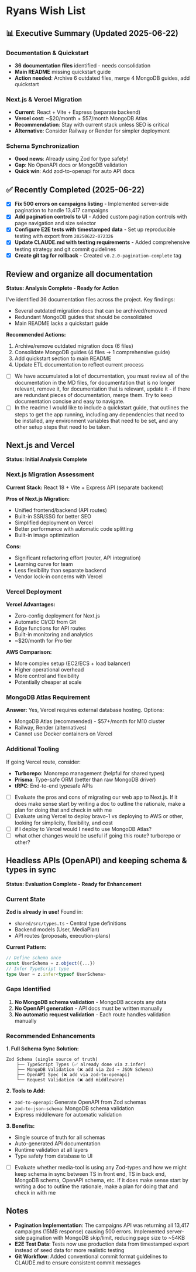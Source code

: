 # Ryans Wish List

## 📊 Executive Summary (Updated 2025-06-22)

### Documentation & Quickstart
- **36 documentation files** identified - needs consolidation
- **Main README** missing quickstart guide
- **Action needed**: Archive 6 outdated files, merge 4 MongoDB guides, add quickstart

### Next.js & Vercel Migration
- **Current**: React + Vite + Express (separate backend)
- **Vercel cost**: ~$20/month + $57/month MongoDB Atlas
- **Recommendation**: Stay with current stack unless SEO is critical
- **Alternative**: Consider Railway or Render for simpler deployment

### Schema Synchronization
- **Good news**: Already using Zod for type safety!
- **Gap**: No OpenAPI docs or MongoDB validation
- **Quick win**: Add zod-to-openapi for auto API docs

## ✅ Recently Completed (2025-06-22)

- [x] **Fix 500 errors on campaigns listing** - Implemented server-side pagination to handle 13,417 campaigns
- [x] **Add pagination controls to UI** - Added custom pagination controls with page navigation and size selector
- [x] **Configure E2E tests with timestamped data** - Set up reproducible testing with export from `20250622-072326`
- [x] **Update CLAUDE.md with testing requirements** - Added comprehensive testing strategy and git commit guidelines
- [x] **Create git tag for rollback** - Created `v0.2.0-pagination-complete` tag

## Review and organize all documentation

**Status: Analysis Complete - Ready for Action**

I've identified 36 documentation files across the project. Key findings:
- Several outdated migration docs that can be archived/removed
- Redundant MongoDB guides that should be consolidated
- Main README lacks a quickstart guide

**Recommended Actions:**
1. Archive/remove outdated migration docs (6 files)
2. Consolidate MongoDB guides (4 files → 1 comprehensive guide)
3. Add quickstart section to main README
4. Update ETL documentation to reflect current process

- [ ] We have accumulated a lot of documentation, you must review all of the documentation in the MD files, for documentation that is no longer relevant, remove it, for documentation that is relevant, update it - if there are redundant pieces of documentation, merge them. Try to keep documentation concise and easy to navigate. 
- [ ] In the readme I would like to include a quickstart guide, that outlines the steps to get the app running, including any dependencies that need to be installed, any environment variables that need to be set, and any other setup steps that need to be taken. 

## Next.js and Vercel

**Status: Initial Analysis Complete**

### Next.js Migration Assessment

**Current Stack:** React 18 + Vite + Express API (separate backend)

**Pros of Next.js Migration:**
- Unified frontend/backend (API routes)
- Built-in SSR/SSG for better SEO
- Simplified deployment on Vercel
- Better performance with automatic code splitting
- Built-in image optimization

**Cons:**
- Significant refactoring effort (router, API integration)
- Learning curve for team
- Less flexibility than separate backend
- Vendor lock-in concerns with Vercel

### Vercel Deployment

**Vercel Advantages:**
- Zero-config deployment for Next.js
- Automatic CI/CD from Git
- Edge functions for API routes
- Built-in monitoring and analytics
- ~$20/month for Pro tier

**AWS Comparison:**
- More complex setup (EC2/ECS + load balancer)
- Higher operational overhead
- More control and flexibility
- Potentially cheaper at scale

### MongoDB Atlas Requirement

**Answer:** Yes, Vercel requires external database hosting. Options:
- MongoDB Atlas (recommended) - $57+/month for M10 cluster
- Railway, Render (alternatives)
- Cannot use Docker containers on Vercel

### Additional Tooling

If going Vercel route, consider:
- **Turborepo**: Monorepo management (helpful for shared types)
- **Prisma**: Type-safe ORM (better than raw MongoDB driver)
- **tRPC**: End-to-end typesafe APIs

- [ ] Evaluate the pros and cons of migrating our web app to Next.js. If it does make sense start by writing a doc to outline the rationale, make a plan for doing that and check in with me
- [ ] Evaluate using Vercel to deploy bravo-1 vs deploying to AWS or other, looking for simplicity, flexibility, and cost
- [ ] if I deploy to Vercel would I need to use MongoDB Atlas?
- [ ] what other changes would be useful if going this route? turborepo or other?

## Headless APIs (OpenAPI) and keeping schema & types in sync

**Status: Evaluation Complete - Ready for Enhancement**

### Current State

**Zod is already in use!** Found in:
- `shared/src/types.ts` - Central type definitions
- Backend models (User, MediaPlan)
- API routes (proposals, execution-plans)

**Current Pattern:**
```typescript
// Define schema once
const UserSchema = z.object({...})
// Infer TypeScript type
type User = z.infer<typeof UserSchema>
```

### Gaps Identified

1. **No MongoDB schema validation** - MongoDB accepts any data
2. **No OpenAPI generation** - API docs must be written manually
3. **No automatic request validation** - Each route handles validation manually

### Recommended Enhancements

**1. Full Schema Sync Solution:**
```
Zod Schema (single source of truth)
    ├── TypeScript Types (✅ already done via z.infer)
    ├── MongoDB Validation (❌ add via Zod → JSON Schema)
    ├── OpenAPI Spec (❌ add via zod-to-openapi)
    └── Request Validation (❌ add middleware)
```

**2. Tools to Add:**
- `zod-to-openapi`: Generate OpenAPI from Zod schemas
- `zod-to-json-schema`: MongoDB schema validation
- Express middleware for automatic validation

**3. Benefits:**
- Single source of truth for all schemas
- Auto-generated API documentation
- Runtime validation at all layers
- Type safety from database to UI

- [ ] Evaluate whether media-tool is using any Zod-types and how we might keep schema in sync between TS in front end, TS in back end, MongoDB schema, OpenAPI schema, etc. If it does make sense start by writing a doc to outline the rationale, make a plan for doing that and check in with me

## Notes

- **Pagination Implementation**: The campaigns API was returning all 13,417 campaigns (15MB response) causing 500 errors. Implemented server-side pagination with MongoDB skip/limit, reducing page size to ~54KB
- **E2E Test Data**: Tests now use production data from timestamped export instead of seed data for more realistic testing
- **Git Workflow**: Added conventional commit format guidelines to CLAUDE.md to ensure consistent commit messages